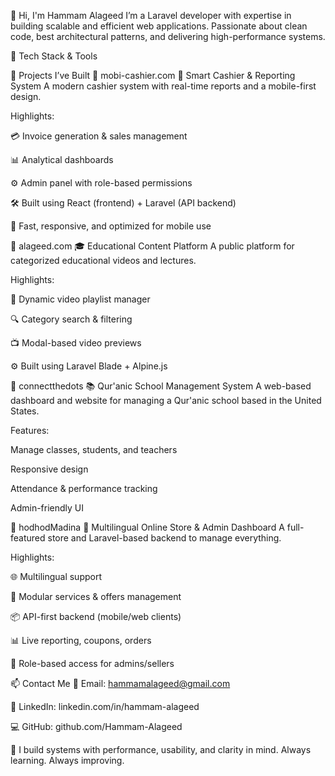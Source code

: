 👋 Hi, I'm Hammam Alageed
I’m a Laravel developer with expertise in building scalable and efficient web applications.
Passionate about clean code, best architectural patterns, and delivering high-performance systems.

🧰 Tech Stack & Tools








🚀 Projects I’ve Built
🔹 mobi-cashier.com
💼 Smart Cashier & Reporting System
A modern cashier system with real-time reports and a mobile-first design.

Highlights:

💳 Invoice generation & sales management

📊 Analytical dashboards

⚙️ Admin panel with role-based permissions

🛠️ Built using React (frontend) + Laravel (API backend)

📱 Fast, responsive, and optimized for mobile use

🔹 alageed.com
🎓 Educational Content Platform
A public platform for categorized educational videos and lectures.

Highlights:

🧠 Dynamic video playlist manager

🔍 Category search & filtering

📺 Modal-based video previews

⚙️ Built using Laravel Blade + Alpine.js

🔹 connectthedots
📚 Qur'anic School Management System
A web-based dashboard and website for managing a Qur'anic school based in the United States.

Features:

Manage classes, students, and teachers

Responsive design

Attendance & performance tracking

Admin-friendly UI

🔹 hodhodMadina
🛒 Multilingual Online Store & Admin Dashboard
A full-featured store and Laravel-based backend to manage everything.

Highlights:

🌐 Multilingual support

🧩 Modular services & offers management

📦 API-first backend (mobile/web clients)

📊 Live reporting, coupons, orders

🔐 Role-based access for admins/sellers

📫 Contact Me
📧 Email: hammamalageed@gmail.com

💼 LinkedIn: linkedin.com/in/hammam-alageed

💻 GitHub: github.com/Hammam-Alageed

🧠 I build systems with performance, usability, and clarity in mind.
Always learning. Always improving.
